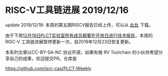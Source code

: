 # RISC-V工具链进展 2019/12/16

update 2019/12/18: 本周的第五期RISCV报告已经上传，可以从 [此处](./20191218-EB-5-RISCV.pdf) 下载。

由于下周[12月18日PLCT实验室所有成员都要在开放日进行技术报告](https://mp.weixin.qq.com/s/xR2kBsqDjk14vRmvBIYExA)，本周的 RISC-V 工具链进展暂停更新一次，自2019年12月23日恢复更新。

本系列文章以CC-BY-SA-NC 协议开源，如果有做 RV Toolchain 的小伙伴希望分享自己的成果，欢迎提交PR。仓库是

https://github.com/isrc-cas/PLCT-Weekly
